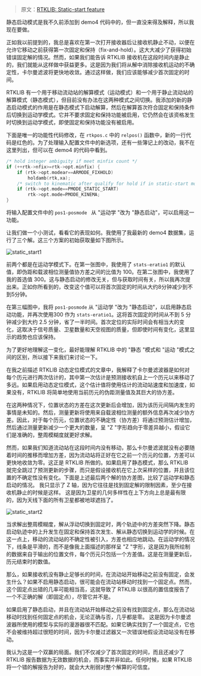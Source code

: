 > 原文：[RTKLIB: Static-start feature](https://rtklibexplorer.wordpress.com/2016/07/05/rtklib-static-start-feature/)

静态启动模式是我不久前添加到 demo4 代码中的，但一直没来得及解释，所以我现在要做。

正如我以前提到的，我总是喜欢在第一次打开接收器后让接收机静止不动，以便在允许它移动之前获得第一次固定和保持（fix-and-hold）。这大大减少了获得初始错误固定解的情况。然而，如果我们能告诉 RTKLIB 接收机在这段时间内是静止的，我们就能从这样做中获益更多。这是因为我们将从解中消除接收机运动的不确定性，卡尔曼滤波将更快地收敛。通过这样做，我们应该能够减少首次固定的时间。

RTKLIB 有一个用于移动流动站的解算模式（运动模式）和一个用于静止流动站的解算模式（静态模式），但目前没有办法在这两种模式之间切换。我添加的新的静态启动模式的作用是在静态模式下启动解算，然后在解算首次符合固定和保持条件后切换到运动学模式。它并不要求固定和保持功能被启用，它仍然会在该资格发生时切换到运动学模式，即使固定和保持功能没有被启用。

下面是唯一的功能性代码修改，在 `rtkpos.c` 中的 `relpos()` 函数中，新的一行代码是红色的。为了处理输入配置文件中的新选项，还有一些簿记上的改动，我不在这里列出，但可以在 demo4 的代码中看到。

```c
/* hold integer ambiguity if meet minfix count */
if (++rtk->nfix>=rtk->opt.minfix) {
    if (rtk->opt.modear==ARMODE_FIXHOLD)
        holdamb(rtk,xa);
    /* switch to kinematic after qualify for hold if in static-start mode */
    if (rtk->opt.mode==PMODE_STATIC_START)
        rtk->opt.mode=PMODE_KINEMA;
}
```

将输入配置文件中的 `pos1-posmode ` 从 "运动学 "改为 "静态启动"，可以启用这一功能。

让我们做一个小测试，看看它的表现如何。我使用了我最新的 demo4 数据集，运行了三个解。这三个方案的初始获取量如下图所示。

![static_start1](https://rtklibexplorer.files.wordpress.com/2016/07/static_start1.png?w=840) 

前两个都是在运动学模式下。在第一张图中，我使用了 `stats-eratio1` 的默认值，即伪距和载波相位测量值协方差之间的比值为 100。在第二张图中，我使用了我的首选值 300。这与静态启动的修改无关，但与获取时间有关，所以我再次提出来。正如你所看到的，改变这个值可以将首次固定的时间从大约8分钟减少到不到5分钟。

在第三幅图中，我将 `pos1-posmode` 从 "运动学 "改为 "静态启动"，以启用静态启动功能，并再次使用300 作为 `stats-eratio1`。这将首次固定的时间从不到 5 分钟减少到大约 2.5 分钟，省了一半时间。首次定位的实际时间会有相当大的变化，这取决于信号质量、卫星数量和天空视图的质量，但即使时间有变化，这里显示的趋势也应该保持。

为了更好地理解这一变化，最好能理解 RTKLIB 中的 "静态 "模式和 "运动 "模式之间的区别，所以接下来我们来讨论一下。

在我之前描述 RTKLIB 动态定位模式的文章中，我解释了卡尔曼滤波器是如何对每个历元进行两次估计的，其中第一次估计是预测接收机自上一个历元以来移动了多远。如果启用动态定位模式，这个估计值将使用估计的流动站速度和加速度，如果没有，RTKLIB 将简单地使用当前历元的伪距测量值及其巨大的协方差。

在这两种情况下，位置状态的方差在这次更新后会增加，因为该历元间隔内发生的事情是未知的。然后，测量更新将使用来自载波相位测量的额外信息再次减少协方差。因此，对于每个历元，位置状态的不确定性（协方差）将通过预测估计增加，然后通过测量更新减少一个更大的数量，呈 "Z "字形趋向于零差异越小，假设它们是准确的，整周模糊度就更好求解。

然而，如果我们知道流动站在这段时间内没有移动，那么卡尔曼滤波就没有必要随着时间的推移而增加方差，因为流动站将正好在它之前一个历元的位置，方差可以更快地收敛为零。这正是 RTKLIB 所做的。如果启用了静态模式，那么 RTKLIB 就完全跳过了预测更新的步骤，而只是假设接收机在它上次采样的位置，并且该位置的不确定性没有变化。下面是上述最后两个解的协方差图，比较了运动学和静态启动的情况。 我只显示了 Z 轴，因为它往往是找到固定解的限制因素，至少在接收机静止的时候是这样。 这是因为卫星的几何多样性在上下方向上总是最有限的，因为天线下面的所有卫星都被地球遮挡了。

![static_start2](https://rtklibexplorer.files.wordpress.com/2016/07/static_start2.png?w=840) 

当求解出整周模糊度，解从浮动切换到固定时，两个轨迹中的方差突然下降。静态启动轨迹中的上升发生在固定和保持首次发生、解从静态切换到运动学的时候。在这一点上，移动的流动站的不确定性被引入，方差也相应地跳动。在运动学的情况下，线条是平滑的，而不是像我上面描述的那样呈 "Z "字形，这是因为我所绘制的数据来自于输出的位置文件，每个历元只包括一个方差值。这是在测量更新后，历元结束时的数值。

那么，如果接收机没有静止足够长的时间，在流动站开始移动之前没有固定，会发生什么？如果不启用静态启动，很可能会在流动站移动时找到一个固定点。然而，这个固定点出错的几率可能相当高，这就导致了 RTKLIB 以很高的置信度报告了一个不正确的解（即固定点），尽管它并不是。

如果启用了静态启动，并且在流动站开始移动之前没有找到固定点，那么在流动站移动时找到任何固定点的机会，无论正确与否，几乎都是零。 这是因为卡尔曼滤波器所使用的模型与实际的漫游器很不匹配。如果它确实找到了一个固定点，它也不会被维持超过很短的时间，因为卡尔曼过滤器又一次错误地假设流动站没有在移动。

我认为这是一个双赢的局面。我们不仅减少了首次固定的时间，而且还减少了 RTKLIB 报告数据为无效数据的机会，而事实并非如此。任何时候，如果 RTKLIB 将一个错的解报告为好的，就会大大削弱对整个解算的可信度。